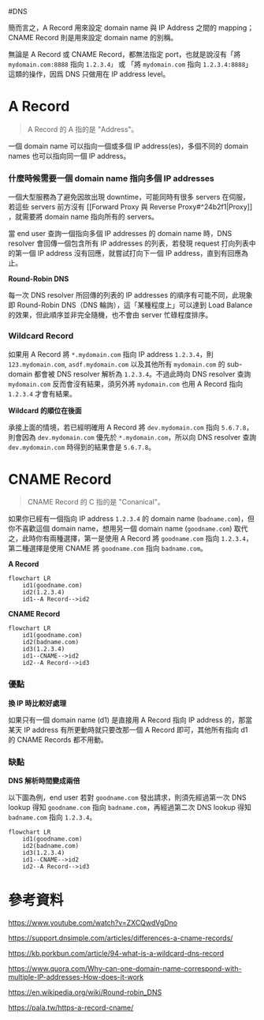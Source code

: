 #DNS

簡而言之，A Record 用來設定 domain name 與 IP Address 之間的 mapping；CNAME Record 則是用來設定 domain name 的別稱。

無論是 A Record 或 CNAME Record，都無法指定 port，也就是說沒有「將 `mydomain.com:8888` 指向 `1.2.3.4」` 或 「將 `mydomain.com` 指向 `1.2.3.4:8888`」這類的操作，因爲 DNS 只做用在 IP address level。

# A Record

>A Record 的 A 指的是 "Address"。

一個 domain name 可以指向一個或多個 IP address(es)，多個不同的 domain names 也可以指向同一個 IP address。

### 什麼時候需要一個 domain name 指向多個 IP addresses

一個大型服務為了避免因故出現 downtime，可能同時有很多 servers 在伺服，若這些 servers 前方沒有 [[Forward Proxy 與 Reverse Proxy#^24b2f1|Proxy]] ，就需要將 domain name 指向所有的 servers。

當 end user 查詢一個指向多個 IP addresses 的 domain name 時，DNS resolver 會回傳一個包含所有 IP addresses 的列表，若發現 request 打向列表中的第一個 IP address 沒有回應，就嘗試打向下一個 IP address，直到有回應為止。

**Round-Robin DNS**

每一次 DNS resolver 所回傳的列表的 IP addresses 的順序有可能不同，此現象即 Round-Robin DNS（DNS 輪詢），這「某種程度上」可以達到 Load Balance 的效果，但此順序並非完全隨機，也不會由 server 忙碌程度排序。

### Wildcard Record

如果用 A Record 將 `*.mydomain.com` 指向 IP address `1.2.3.4`，則 `123.mydomain.com`, `asdf.mydomain.com` 以及其他所有 `mydomain.com` 的 sub-domain 都會被 DNS resolver 解析為 `1.2.3.4`。不過此時向 DNS resolver 查詢 `mydomain.com` 反而會沒有結果，須另外將 `mydomain.com` 也用  A Record 指向 `1.2.3.4` 才會有結果。

**Wildcard 的順位在後面**

承接上面的情境，若已經明確用 A Record 將 `dev.mydomain.com` 指向 `5.6.7.8`，則會因為 `dev.mydomain.com` 優先於 `*.mydomain.com`，所以向 DNS resolver 查詢 `dev.mydomain.com` 時得到的結果會是 `5.6.7.8`。

# CNAME Record

>CNAME Record 的 C 指的是 "Conanical"。

如果你已經有一個指向 IP address `1.2.3.4` 的 domain name (`badname.com`)，但你不喜歡這個 domain name，想用另一個 domain name  (`goodname.com`) 取代之，此時你有兩種選擇，第一是使用 A Record 將 `goodname.com` 指向 `1.2.3.4`，第二種選擇是使用 CNAME 將 `goodname.com` 指向 `badname.com`。

**A Record**

```mermaid
flowchart LR
    id1(goodname.com)
    id2(1.2.3.4)
    id1--A Record-->id2
```

**CNAME Record**

```mermaid
flowchart LR
    id1(goodname.com)
    id2(badname.com)
    id3(1.2.3.4)
    id1--CNAME-->id2
    id2--A Record-->id3
```

### 優點

**換 IP 時比較好處理**

如果只有一個 domain name (d1) 是直接用 A Record 指向 IP address 的，那當某天 IP address 有所更動時就只要改那一個 A Record 即可，其他所有指向 d1 的 CNAME Records 都不用動。

### 缺點

**DNS 解析時間變成兩倍**

以下圖為例，end user 若對 `goodname.com` 發出請求，則須先經過第一次 DNS lookup 得知 `goodname.com` 指向 `badname.com`，再經過第二次 DNS lookup 得知 `badname.com` 指向 `1.2.3.4`。

```mermaid
flowchart LR
    id1(goodname.com)
    id2(badname.com)
    id3(1.2.3.4)
    id1--CNAME-->id2
    id2--A Record-->id3
```

# 參考資料

<https://www.youtube.com/watch?v=ZXCQwdVgDno>

<https://support.dnsimple.com/articles/differences-a-cname-records/>

<https://kb.porkbun.com/article/94-what-is-a-wildcard-dns-record>

<https://www.quora.com/Why-can-one-domain-name-correspond-with-multiple-IP-addresses-How-does-it-work>

<https://en.wikipedia.org/wiki/Round-robin_DNS>

<https://pala.tw/https-a-record-cname/>
